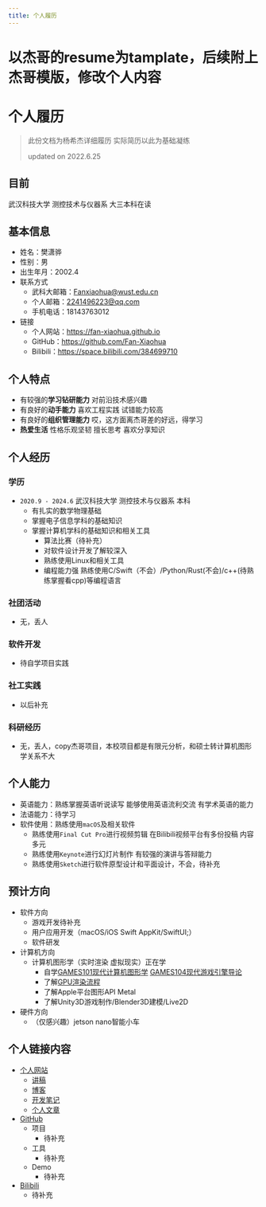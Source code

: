 ```yaml
---
title: 个人履历
---
```


# 以杰哥的resume为tamplate，后续附上杰哥模版，修改个人内容

# 个人履历

> 此份文档为杨希杰详细履历 实际简历以此为基础凝练
> 
> updated on 2022.6.25

## 目前

武汉科技大学 测控技术与仪器系 大三本科在读

## 基本信息

- 姓名：樊潇骅
- 性别：男
- 出生年月：2002.4
- 联系方式
    - 武科大邮箱：Fanxiaohua@wust.edu.cn
    - 个人邮箱：2241496223@qq.com
    - 手机电话：18143763012
- 链接
    - 个人网站：<https://fan-xiaohua.github.io>
    - GitHub：<https://github.com/Fan-Xiaohua>
    - Bilibili：<https://space.bilibili.com/384699710>

## 个人特点

- 有较强的**学习钻研能力** 对前沿技术感兴趣
- 有良好的**动手能力** 喜欢工程实践 试错能力较高
- 有良好的**组织管理能力** 哎，这方面离杰哥差的好远，得学习
- **热爱生活** 性格乐观坚韧 擅长思考 喜欢分享知识

## 个人经历

### 学历

- `2020.9 - 2024.6` 武汉科技大学 测控技术与仪器系 本科
    - 有扎实的数学物理基础
    - 掌握电子信息学科的基础知识
    - 掌握计算机学科的基础知识和相关工具
        - 算法比赛（待补充）
        - 对软件设计开发了解较深入
        - 熟练使用Linux和相关工具
        - 编程能力强 熟练使用C/Swift（不会）/Python/Rust(不会)/c++(待熟练掌握看cpp)等编程语言

### 社团活动

- 无，丢人

### 软件开发

- 待自学项目实践

### 社工实践

- 以后补充

### 科研经历

- 无，丢人，copy杰哥项目，本校项目都是有限元分析，和硕士转计算机图形学关系不大

## 个人能力

- 英语能力：熟练掌握英语听说读写 能够使用英语流利交流 有学术英语的能力
- 法语能力：待学习
- 软件使用：熟练使用`macOS`及相关软件
    - 熟练使用`Final Cut Pro`进行视频剪辑 在Bilibili视频平台有多份投稿 内容多元
    - 熟练使用`Keynote`进行幻灯片制作 有较强的演讲与答辩能力
    - 熟练使用`Sketch`进行软件原型设计和平面设计，不会，待补充

## 预计方向

- 软件方向
    - 游戏开发待补充
    - 用户应用开发（macOS/iOS Swift AppKit/SwiftUI;）
    - 软件研发
- 计算机方向
    - 计算机图形学（实时渲染 虚拟现实）正在学
        - 自学[GAMES101现代计算机图形学](https://www.bilibili.com/video/BV1X7411F744) [GAMES104现代游戏引擎导论](https://space.bilibili.com/512313464/channel/collectiondetail?sid=292637)
        - 了解[GPU渲染流程](https://space.bilibili.com/2055684362/channel/collectiondetail?sid=318149)
        - 了解Apple平台图形API Metal
        - 了解Unity3D游戏制作/Blender3D建模/Live2D
- 硬件方向
    - （仅感兴趣）jetson nano智能小车

## 个人链接内容

- [个人网站](https://yang-xijie.github.io)
    - [讲稿](https://yang-xijie.github.io/LECTURE/)
    - [博客](https://yang-xijie.github.io/BLOG/)
    - [开发笔记](https://yang-xijie.github.io/DEV/)
    - [个人文章](https://yang-xijie.github.io/3/)
- [GitHub](https://github.com/Yang-Xijie)
    - 项目
        - 待补充
    - 工具
        - 待补充
    - Demo
        - 待补充
- [Bilibili](https://space.bilibili.com/384699710)
    - 待补充
